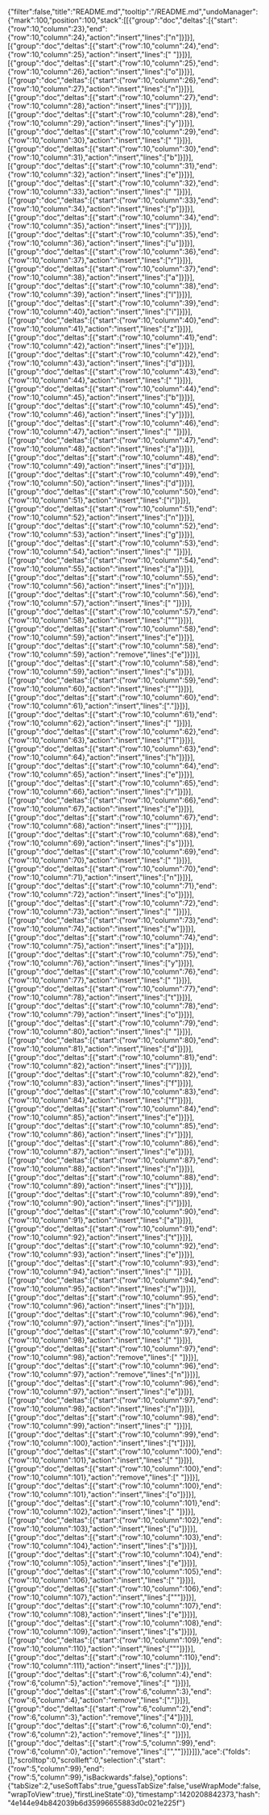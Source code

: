 {"filter":false,"title":"README.md","tooltip":"/README.md","undoManager":{"mark":100,"position":100,"stack":[[{"group":"doc","deltas":[{"start":{"row":10,"column":23},"end":{"row":10,"column":24},"action":"insert","lines":["n"]}]}],[{"group":"doc","deltas":[{"start":{"row":10,"column":24},"end":{"row":10,"column":25},"action":"insert","lines":[" "]}]}],[{"group":"doc","deltas":[{"start":{"row":10,"column":25},"end":{"row":10,"column":26},"action":"insert","lines":["o"]}]}],[{"group":"doc","deltas":[{"start":{"row":10,"column":26},"end":{"row":10,"column":27},"action":"insert","lines":["n"]}]}],[{"group":"doc","deltas":[{"start":{"row":10,"column":27},"end":{"row":10,"column":28},"action":"insert","lines":["l"]}]}],[{"group":"doc","deltas":[{"start":{"row":10,"column":28},"end":{"row":10,"column":29},"action":"insert","lines":["y"]}]}],[{"group":"doc","deltas":[{"start":{"row":10,"column":29},"end":{"row":10,"column":30},"action":"insert","lines":[" "]}]}],[{"group":"doc","deltas":[{"start":{"row":10,"column":30},"end":{"row":10,"column":31},"action":"insert","lines":["b"]}]}],[{"group":"doc","deltas":[{"start":{"row":10,"column":31},"end":{"row":10,"column":32},"action":"insert","lines":["e"]}]}],[{"group":"doc","deltas":[{"start":{"row":10,"column":32},"end":{"row":10,"column":33},"action":"insert","lines":[" "]}]}],[{"group":"doc","deltas":[{"start":{"row":10,"column":33},"end":{"row":10,"column":34},"action":"insert","lines":["p"]}]}],[{"group":"doc","deltas":[{"start":{"row":10,"column":34},"end":{"row":10,"column":35},"action":"insert","lines":["l"]}]}],[{"group":"doc","deltas":[{"start":{"row":10,"column":35},"end":{"row":10,"column":36},"action":"insert","lines":["u"]}]}],[{"group":"doc","deltas":[{"start":{"row":10,"column":36},"end":{"row":10,"column":37},"action":"insert","lines":["r"]}]}],[{"group":"doc","deltas":[{"start":{"row":10,"column":37},"end":{"row":10,"column":38},"action":"insert","lines":["a"]}]}],[{"group":"doc","deltas":[{"start":{"row":10,"column":38},"end":{"row":10,"column":39},"action":"insert","lines":["l"]}]}],[{"group":"doc","deltas":[{"start":{"row":10,"column":39},"end":{"row":10,"column":40},"action":"insert","lines":["i"]}]}],[{"group":"doc","deltas":[{"start":{"row":10,"column":40},"end":{"row":10,"column":41},"action":"insert","lines":["z"]}]}],[{"group":"doc","deltas":[{"start":{"row":10,"column":41},"end":{"row":10,"column":42},"action":"insert","lines":["e"]}]}],[{"group":"doc","deltas":[{"start":{"row":10,"column":42},"end":{"row":10,"column":43},"action":"insert","lines":["d"]}]}],[{"group":"doc","deltas":[{"start":{"row":10,"column":43},"end":{"row":10,"column":44},"action":"insert","lines":[" "]}]}],[{"group":"doc","deltas":[{"start":{"row":10,"column":44},"end":{"row":10,"column":45},"action":"insert","lines":["b"]}]}],[{"group":"doc","deltas":[{"start":{"row":10,"column":45},"end":{"row":10,"column":46},"action":"insert","lines":["y"]}]}],[{"group":"doc","deltas":[{"start":{"row":10,"column":46},"end":{"row":10,"column":47},"action":"insert","lines":[" "]}]}],[{"group":"doc","deltas":[{"start":{"row":10,"column":47},"end":{"row":10,"column":48},"action":"insert","lines":["a"]}]}],[{"group":"doc","deltas":[{"start":{"row":10,"column":48},"end":{"row":10,"column":49},"action":"insert","lines":["d"]}]}],[{"group":"doc","deltas":[{"start":{"row":10,"column":49},"end":{"row":10,"column":50},"action":"insert","lines":["d"]}]}],[{"group":"doc","deltas":[{"start":{"row":10,"column":50},"end":{"row":10,"column":51},"action":"insert","lines":["i"]}]}],[{"group":"doc","deltas":[{"start":{"row":10,"column":51},"end":{"row":10,"column":52},"action":"insert","lines":["n"]}]}],[{"group":"doc","deltas":[{"start":{"row":10,"column":52},"end":{"row":10,"column":53},"action":"insert","lines":["g"]}]}],[{"group":"doc","deltas":[{"start":{"row":10,"column":53},"end":{"row":10,"column":54},"action":"insert","lines":[" "]}]}],[{"group":"doc","deltas":[{"start":{"row":10,"column":54},"end":{"row":10,"column":55},"action":"insert","lines":["a"]}]}],[{"group":"doc","deltas":[{"start":{"row":10,"column":55},"end":{"row":10,"column":56},"action":"insert","lines":["n"]}]}],[{"group":"doc","deltas":[{"start":{"row":10,"column":56},"end":{"row":10,"column":57},"action":"insert","lines":[" "]}]}],[{"group":"doc","deltas":[{"start":{"row":10,"column":57},"end":{"row":10,"column":58},"action":"insert","lines":["\""]}]}],[{"group":"doc","deltas":[{"start":{"row":10,"column":58},"end":{"row":10,"column":59},"action":"insert","lines":["e"]}]}],[{"group":"doc","deltas":[{"start":{"row":10,"column":58},"end":{"row":10,"column":59},"action":"remove","lines":["e"]}]}],[{"group":"doc","deltas":[{"start":{"row":10,"column":58},"end":{"row":10,"column":59},"action":"insert","lines":["s"]}]}],[{"group":"doc","deltas":[{"start":{"row":10,"column":59},"end":{"row":10,"column":60},"action":"insert","lines":["\""]}]}],[{"group":"doc","deltas":[{"start":{"row":10,"column":60},"end":{"row":10,"column":61},"action":"insert","lines":["."]}]}],[{"group":"doc","deltas":[{"start":{"row":10,"column":61},"end":{"row":10,"column":62},"action":"insert","lines":[" "]}]}],[{"group":"doc","deltas":[{"start":{"row":10,"column":62},"end":{"row":10,"column":63},"action":"insert","lines":["T"]}]}],[{"group":"doc","deltas":[{"start":{"row":10,"column":63},"end":{"row":10,"column":64},"action":"insert","lines":["h"]}]}],[{"group":"doc","deltas":[{"start":{"row":10,"column":64},"end":{"row":10,"column":65},"action":"insert","lines":["e"]}]}],[{"group":"doc","deltas":[{"start":{"row":10,"column":65},"end":{"row":10,"column":66},"action":"insert","lines":["r"]}]}],[{"group":"doc","deltas":[{"start":{"row":10,"column":66},"end":{"row":10,"column":67},"action":"insert","lines":["e"]}]}],[{"group":"doc","deltas":[{"start":{"row":10,"column":67},"end":{"row":10,"column":68},"action":"insert","lines":["'"]}]}],[{"group":"doc","deltas":[{"start":{"row":10,"column":68},"end":{"row":10,"column":69},"action":"insert","lines":["s"]}]}],[{"group":"doc","deltas":[{"start":{"row":10,"column":69},"end":{"row":10,"column":70},"action":"insert","lines":[" "]}]}],[{"group":"doc","deltas":[{"start":{"row":10,"column":70},"end":{"row":10,"column":71},"action":"insert","lines":["n"]}]}],[{"group":"doc","deltas":[{"start":{"row":10,"column":71},"end":{"row":10,"column":72},"action":"insert","lines":["o"]}]}],[{"group":"doc","deltas":[{"start":{"row":10,"column":72},"end":{"row":10,"column":73},"action":"insert","lines":[" "]}]}],[{"group":"doc","deltas":[{"start":{"row":10,"column":73},"end":{"row":10,"column":74},"action":"insert","lines":["w"]}]}],[{"group":"doc","deltas":[{"start":{"row":10,"column":74},"end":{"row":10,"column":75},"action":"insert","lines":["a"]}]}],[{"group":"doc","deltas":[{"start":{"row":10,"column":75},"end":{"row":10,"column":76},"action":"insert","lines":["y"]}]}],[{"group":"doc","deltas":[{"start":{"row":10,"column":76},"end":{"row":10,"column":77},"action":"insert","lines":[" "]}]}],[{"group":"doc","deltas":[{"start":{"row":10,"column":77},"end":{"row":10,"column":78},"action":"insert","lines":["t"]}]}],[{"group":"doc","deltas":[{"start":{"row":10,"column":78},"end":{"row":10,"column":79},"action":"insert","lines":["o"]}]}],[{"group":"doc","deltas":[{"start":{"row":10,"column":79},"end":{"row":10,"column":80},"action":"insert","lines":[" "]}]}],[{"group":"doc","deltas":[{"start":{"row":10,"column":80},"end":{"row":10,"column":81},"action":"insert","lines":["d"]}]}],[{"group":"doc","deltas":[{"start":{"row":10,"column":81},"end":{"row":10,"column":82},"action":"insert","lines":["i"]}]}],[{"group":"doc","deltas":[{"start":{"row":10,"column":82},"end":{"row":10,"column":83},"action":"insert","lines":["f"]}]}],[{"group":"doc","deltas":[{"start":{"row":10,"column":83},"end":{"row":10,"column":84},"action":"insert","lines":["f"]}]}],[{"group":"doc","deltas":[{"start":{"row":10,"column":84},"end":{"row":10,"column":85},"action":"insert","lines":["e"]}]}],[{"group":"doc","deltas":[{"start":{"row":10,"column":85},"end":{"row":10,"column":86},"action":"insert","lines":["r"]}]}],[{"group":"doc","deltas":[{"start":{"row":10,"column":86},"end":{"row":10,"column":87},"action":"insert","lines":["e"]}]}],[{"group":"doc","deltas":[{"start":{"row":10,"column":87},"end":{"row":10,"column":88},"action":"insert","lines":["n"]}]}],[{"group":"doc","deltas":[{"start":{"row":10,"column":88},"end":{"row":10,"column":89},"action":"insert","lines":["t"]}]}],[{"group":"doc","deltas":[{"start":{"row":10,"column":89},"end":{"row":10,"column":90},"action":"insert","lines":["i"]}]}],[{"group":"doc","deltas":[{"start":{"row":10,"column":90},"end":{"row":10,"column":91},"action":"insert","lines":["a"]}]}],[{"group":"doc","deltas":[{"start":{"row":10,"column":91},"end":{"row":10,"column":92},"action":"insert","lines":["t"]}]}],[{"group":"doc","deltas":[{"start":{"row":10,"column":92},"end":{"row":10,"column":93},"action":"insert","lines":["e"]}]}],[{"group":"doc","deltas":[{"start":{"row":10,"column":93},"end":{"row":10,"column":94},"action":"insert","lines":[" "]}]}],[{"group":"doc","deltas":[{"start":{"row":10,"column":94},"end":{"row":10,"column":95},"action":"insert","lines":["w"]}]}],[{"group":"doc","deltas":[{"start":{"row":10,"column":95},"end":{"row":10,"column":96},"action":"insert","lines":["h"]}]}],[{"group":"doc","deltas":[{"start":{"row":10,"column":96},"end":{"row":10,"column":97},"action":"insert","lines":["n"]}]}],[{"group":"doc","deltas":[{"start":{"row":10,"column":97},"end":{"row":10,"column":98},"action":"insert","lines":[" "]}]}],[{"group":"doc","deltas":[{"start":{"row":10,"column":97},"end":{"row":10,"column":98},"action":"remove","lines":[" "]}]}],[{"group":"doc","deltas":[{"start":{"row":10,"column":96},"end":{"row":10,"column":97},"action":"remove","lines":["n"]}]}],[{"group":"doc","deltas":[{"start":{"row":10,"column":96},"end":{"row":10,"column":97},"action":"insert","lines":["e"]}]}],[{"group":"doc","deltas":[{"start":{"row":10,"column":97},"end":{"row":10,"column":98},"action":"insert","lines":["n"]}]}],[{"group":"doc","deltas":[{"start":{"row":10,"column":98},"end":{"row":10,"column":99},"action":"insert","lines":[" "]}]}],[{"group":"doc","deltas":[{"start":{"row":10,"column":99},"end":{"row":10,"column":100},"action":"insert","lines":["t"]}]}],[{"group":"doc","deltas":[{"start":{"row":10,"column":100},"end":{"row":10,"column":101},"action":"insert","lines":[" "]}]}],[{"group":"doc","deltas":[{"start":{"row":10,"column":100},"end":{"row":10,"column":101},"action":"remove","lines":[" "]}]}],[{"group":"doc","deltas":[{"start":{"row":10,"column":100},"end":{"row":10,"column":101},"action":"insert","lines":["o"]}]}],[{"group":"doc","deltas":[{"start":{"row":10,"column":101},"end":{"row":10,"column":102},"action":"insert","lines":[" "]}]}],[{"group":"doc","deltas":[{"start":{"row":10,"column":102},"end":{"row":10,"column":103},"action":"insert","lines":["u"]}]}],[{"group":"doc","deltas":[{"start":{"row":10,"column":103},"end":{"row":10,"column":104},"action":"insert","lines":["s"]}]}],[{"group":"doc","deltas":[{"start":{"row":10,"column":104},"end":{"row":10,"column":105},"action":"insert","lines":["e"]}]}],[{"group":"doc","deltas":[{"start":{"row":10,"column":105},"end":{"row":10,"column":106},"action":"insert","lines":[" "]}]}],[{"group":"doc","deltas":[{"start":{"row":10,"column":106},"end":{"row":10,"column":107},"action":"insert","lines":["\""]}]}],[{"group":"doc","deltas":[{"start":{"row":10,"column":107},"end":{"row":10,"column":108},"action":"insert","lines":["e"]}]}],[{"group":"doc","deltas":[{"start":{"row":10,"column":108},"end":{"row":10,"column":109},"action":"insert","lines":["s"]}]}],[{"group":"doc","deltas":[{"start":{"row":10,"column":109},"end":{"row":10,"column":110},"action":"insert","lines":["\""]}]}],[{"group":"doc","deltas":[{"start":{"row":10,"column":110},"end":{"row":10,"column":111},"action":"insert","lines":["."]}]}],[{"group":"doc","deltas":[{"start":{"row":6,"column":4},"end":{"row":6,"column":5},"action":"remove","lines":[" "]}]}],[{"group":"doc","deltas":[{"start":{"row":6,"column":3},"end":{"row":6,"column":4},"action":"remove","lines":["."]}]}],[{"group":"doc","deltas":[{"start":{"row":6,"column":2},"end":{"row":6,"column":3},"action":"remove","lines":["4"]}]}],[{"group":"doc","deltas":[{"start":{"row":6,"column":0},"end":{"row":6,"column":2},"action":"remove","lines":["  "]}]}],[{"group":"doc","deltas":[{"start":{"row":5,"column":99},"end":{"row":6,"column":0},"action":"remove","lines":["",""]}]}]]},"ace":{"folds":[],"scrolltop":0,"scrollleft":0,"selection":{"start":{"row":5,"column":99},"end":{"row":5,"column":99},"isBackwards":false},"options":{"tabSize":2,"useSoftTabs":true,"guessTabSize":false,"useWrapMode":false,"wrapToView":true},"firstLineState":0},"timestamp":1420208842373,"hash":"4e144e94b842039b6d35996655883d0c021e225f"}